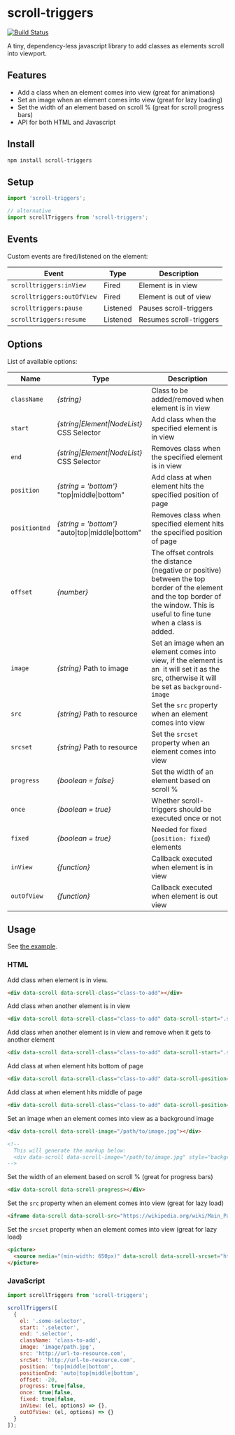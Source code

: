 # scroll-triggers

[![Build Status](https://travis-ci.org/firstandthird/ga-nav-tracker.svg?branch=master)](https://travis-ci.org/firstandthird/ga-nav-tracker)

A tiny, dependency-less javascript library to add classes as elements scroll into viewport.

## Features

* Add a class when an element comes into view (great for animations)
* Set an image when an element comes into view (great for lazy loading)
* Set the width of an element based on scroll % (great for scroll progress bars)
* API for both HTML and Javascript

## Install

```sh
npm install scroll-triggers
```

## Setup

```javascript
import 'scroll-triggers';

// alternative
import scrollTriggers from 'scroll-triggers';
```

## Events

Custom events are fired/listened on the element:

| Event                      | Type     | Description             |
|----------------------------|----------|-------------------------|
| `scrolltriggers:inView`    | Fired    | Element is in view      |
| `scrolltriggers:outOfView` | Fired    | Element is out of view  |
| `scrolltriggers:pause`     | Listened | Pauses scroll-triggers  |
| `scrolltriggers:resume`    | Listened | Resumes scroll-triggers |

## Options

List of available options:

| Name          | Type                                              | Description                                                              |
|---------------|---------------------------------------------------|--------------------------------------------------------------------------|
| `className`   | _{string}_                                        | Class to be added/removed when element is in view                        |
| `start`       | _{string\|Element\|NodeList}_ CSS Selector        | Add class when the specified element is in view                          |
| `end`         | _{string\|Element\|NodeList}_ CSS Selector        | Removes class when the specified element is in view                      |
| `position`    | _{string = 'bottom'}_ "top\|middle\|bottom"       | Add class at when element hits the specified position of page            |
| `positionEnd` | _{string = 'bottom'}_ "auto\|top\|middle\|bottom" | Removes class when specified element hits the specified position of page |
| `offset`      | _{number}_                                        | The offset controls the distance (negative or positive) between the top border of the element and the top border of the window. This is useful to fine tune when a class is added. |
| `image`       | _{string}_ Path to image                          | Set an image when an element comes into view, if the element is an <img> it will set it as the src, otherwise it will be set as `background-image`                             |
| `src`         | _{string}_ Path to resource                       | Set the `src` property when an element comes into view                   |
| `srcset`      | _{string}_ Path to resource                       | Set the `srcset` property when an element comes into view                |
| `progress`    | _{boolean = false}_                               | Set the width of an element based on scroll %                            |
| `once`        | _{boolean = true}_                                | Whether scroll-triggers should be executed once or not                   |
| `fixed`        | _{boolean = true}_                               | Needed for fixed (`position: fixed`) elements                            |
| `inView`      | _{function}_                                      | Callback executed when element is in view                                |
| `outOfView`   | _{function}_                                      | Callback executed when element is out view                               |

## Usage

See [the example](example/index.html).

### HTML

Add class when element is in view.

```html
<div data-scroll data-scroll-class="class-to-add"></div>
```

Add class when another element is in view

```html
<div data-scroll data-scroll-class="class-to-add" data-scroll-start=".some .selector"></div>
```

Add class when another element is in view and remove when it gets to another element

```html
<div data-scroll data-scroll-class="class-to-add" data-scroll-start=".some .selector" data-scroll-end=".some .lower .selector"></div>
```

Add class at when element hits bottom of page

```html
<div data-scroll data-scroll-class="class-to-add" data-scroll-position="bottom"></div>
```

Add class at when element hits middle of page

```html
<div data-scroll data-scroll-class="class-to-add" data-scroll-position="middle"></div>
```

Set an image when an element comes into view as a background image

```html
<div data-scroll data-scroll-image="/path/to/image.jpg"></div>

<!--
  This will generate the markup below:
  <div data-scroll data-scroll-image="/path/to/image.jpg" style="background-image: url('/path/to/image.jpg'); background-repeat: no-repeat;"></div>
-->

```

Set the width of an element based on scroll % (great for progress bars)

```html
<div data-scroll data-scroll-progress></div>
```

Set the `src` property when an element comes into view (great for lazy load)

```html
<iframe data-scroll data-scroll-src="https://wikipedia.org/wiki/Main_Page"/></iframe>
```

Set the `srcset` property when an element comes into view (great for lazy load)

```html
<picture>
  <source media="(min-width: 650px)" data-scroll data-scroll-srcset="http://placehold.it/465x465?text=Min-650" />
</picture>
```

### JavaScript

```javascript
import scrollTriggers from 'scroll-triggers';

scrollTriggers([
  {
    el: '.some-selector',
    start: '.selector',
    end: '.selector',
    className: 'class-to-add',
    image: 'image/path.jpg',
    src: 'http://url-to-resource.com',
    srcSet: 'http://url-to-resource.com',
    position: 'top|middle|bottom',
    positionEnd: 'auto|top|middle|bottom',
    offset: -20,
    progress: true|false,
    once: true|false,
    fixed: true|false,
    inView: (el, options) => {},
    outOfView: (el, options) => {}
  }
]);
```
